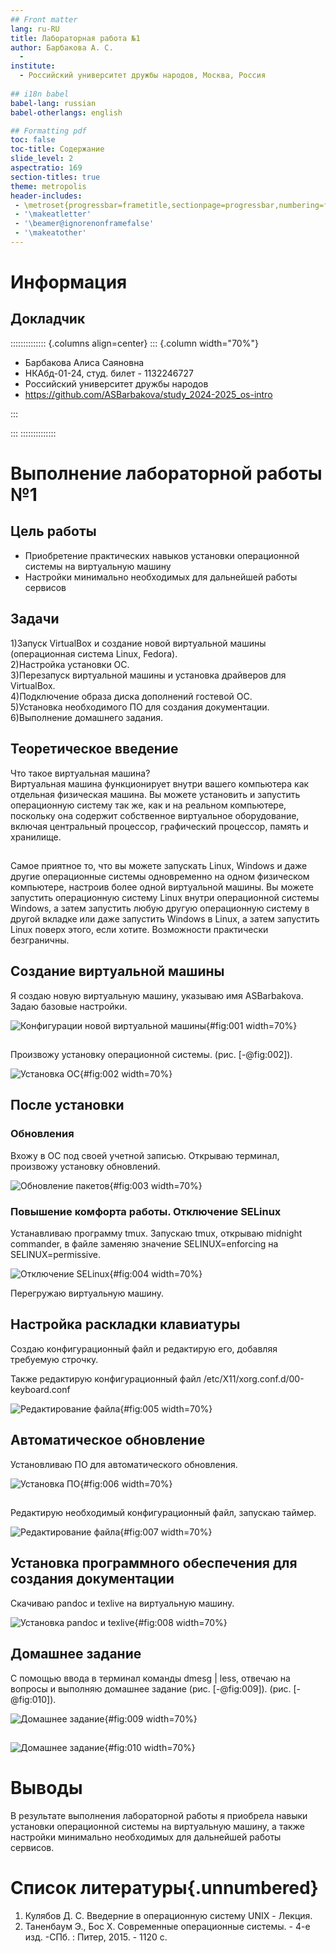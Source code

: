 ```yaml
---
## Front matter
lang: ru-RU
title: Лабораторная работа №1
author: Барбакова А. С.
  - 
institute:
  - Российский университет дружбы народов, Москва, Россия
  
## i18n babel
babel-lang: russian
babel-otherlangs: english

## Formatting pdf
toc: false
toc-title: Содержание
slide_level: 2
aspectratio: 169
section-titles: true
theme: metropolis
header-includes:
 - \metroset{progressbar=frametitle,sectionpage=progressbar,numbering=fraction}
 - '\makeatletter'
 - '\beamer@ignorenonframefalse'
 - '\makeatother'
---
```


# Информация

## Докладчик

:::::::::::::: {.columns align=center}
::: {.column width="70%"}

  * Барбакова Алиса Саяновна
  * НКАбд-01-24, студ. билет - 1132246727
  * Российский университет дружбы народов
  * https://github.com/ASBarbakova/study_2024-2025_os-intro

:::

:::
::::::::::::::

# Выполнение лабораторной работы №1

## Цель работы
- Приобретение практических навыков установки операционной системы на виртуальную машину
- Настройки минимально необходимых для дальнейшей работы сервисов

## Задачи

1)Запуск VirtualBox и создание новой виртуальной машины (операционная система Linux, Fedora).  
2)Настройка установки ОС.  
3)Перезапуск виртуальной машины и установка драйверов для VirtualBox.  
4)Подключение образа диска дополнений гостевой ОС.  
5)Установка необходимого ПО для создания документации.  
6)Выполнение домашнего задания.

## Теоретическое введение
Что такое виртуальная машина?  
Виртуальная машина функционирует внутри вашего компьютера как отдельная физическая машина. Вы можете установить и запустить операционную систему так же, как и на реальном компьютере, поскольку она содержит собственное виртуальное оборудование, включая центральный процессор, графический процессор, память и хранилище. 

## 
Самое приятное то, что вы можете запускать Linux, Windows и даже другие операционные системы одновременно на одном физическом компьютере, настроив более одной виртуальной машины. 
Вы можете запустить операционную систему Linux внутри операционной системы Windows, а затем запустить любую другую операционную систему в другой вкладке или даже запустить Windows в Linux, а затем запустить Linux поверх этого, если хотите. Возможности практически безграничны.

## Создание виртуальной машины

Я создаю новую виртуальную машину, указываю имя ASBarbakova. Задаю базовые настройки.

![Конфигурации новой виртуальной машины](image/1.jpg){#fig:001 width=70%}

##

Произвожу установку операционной системы. (рис. [-@fig:002]).

![Установка ОС](image/2.jpg){#fig:002 width=70%}

## После установки

### Обновления

Вхожу в ОС под своей учетной записью. Открываю терминал, произвожу установку обновлений.

![Обновление пакетов](image/3.jpg){#fig:003 width=70%}

### Повышение комфорта работы. Отключение SELinux
Устанавливаю программу tmux. Запускаю tmux, открываю midnight commander, в файле заменяю значение SELINUX=enforcing на SELINUX=permissive.

![Отключение SELinux](image/4.jpg){#fig:004 width=70%}

Перегружаю виртуальную машину.

## Настройка раскладки клавиатуры
Создаю конфигурационный файл и редактирую его, добавляя требуемую строчку.

Также редактирую конфигурационный файл /etc/X11/xorg.conf.d/00-keyboard.conf 

![Редактирование файла](image/5.jpg){#fig:005 width=70%}

## Автоматическое обновление

Установливаю ПО для автоматического обновления.

![Установка ПО](image/6.jpg){#fig:006 width=70%}

##

Редактирую необходимый конфигурационный файл, запускаю таймер.

![Редактирование файла](image/7.jpg){#fig:007 width=70%}

## Установка программного обеспечения для создания документации

Скачиваю pandoc и texlive на виртуальную машину.

![Установка pandoc и texlive](image/8.jpg){#fig:008 width=70%} 

## Домашнее задание

С помощью ввода в терминал команды dmesg | less, отвечаю на вопросы и выполняю домашнее задание (рис. [-@fig:009]). (рис. [-@fig:010]).

![Домашнее задание](image/9.jpg){#fig:009 width=70%}

##

![Домашнее задание](image/10.jpg){#fig:010 width=70%}

# Выводы

В результате выполнения лабораторной работы я приобрела навыки установки операционной системы на виртуальную машину, а также настройки минимально необходимых для дальнейшей работы сервисов.

# Список литературы{.unnumbered}

1) Кулябов Д. С. Введерние в операционную систему UNIX - Лекция.
2) Таненбаум Э., Бос Х. Современные операционные системы. - 4-е изд. -СПб. : Питер, 2015. - 1120 с.

